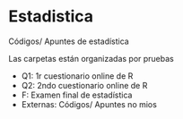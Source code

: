 # Estadistica
Códigos/ Apuntes de estadística

Las carpetas están organizadas por pruebas
- Q1: 1r cuestionario online de R
- Q2: 2ndo cuestionario online de R
- F: Examen final de estadística
- Externas: Códigos/ Apuntes no mios
